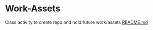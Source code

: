 # Work-Assets
Class activity to create repo and hold future work/assets
[README.md](https://github.com/AshleyLucas/Work-Assets/files/6986984/README.md)
